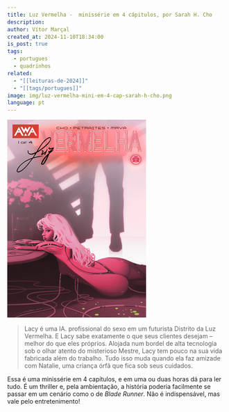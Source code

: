 ```yaml
---
title: Luz Vermelha -  minissérie em 4 cápitulos, por Sarah H. Cho
description: 
author: Vítor Marçal
created_at: 2024-11-10T18:34:00
is_post: true
tags:
  - portugues
  - quadrinhos
related:
  - "[[leituras-de-2024]]"
  - "[[tags/portugues]]"
image: img/luz-vermelha-mini-em-4-cap-sarah-h-cho.png
language: pt
---
```


![Luz Vermelha - minissérie em 4 cápitulos, por Sarah H. Cho](img/luz-vermelha-mini-em-4-cap-sarah-h-cho.png)

> Lacy é uma IA. profissional do sexo em um futurista Distrito da Luz Vermelha. E Lacy sabe exatamente o que seus clientes desejam – melhor do que eles próprios. Alojada num bordel de alta tecnologia sob o olhar atento do misterioso Mestre, Lacy tem pouco na sua vida fabricada além do trabalho. Tudo isso muda quando ela faz amizade com Natalie, uma criança órfã que fica sob seus cuidados.

Essa é uma minissérie em 4 capítulos, e em uma ou duas horas dá para ler tudo. É um thriller e, pela ambientação, a história poderia facilmente se passar em um cenário como o de _Blade Runner_. Não é indispensável, mas vale pelo entretenimento!